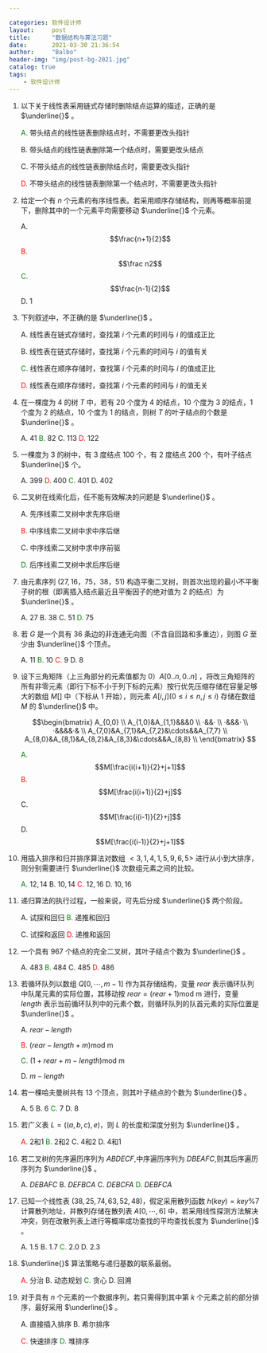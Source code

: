 ```yaml
---

categories: 软件设计师
layout:     post
title:      "数据结构与算法习题"
date:       2021-03-30 21:36:54
author:     "Balbo"
header-img: "img/post-bg-2021.jpg"
catalog: true
tags:
    - 软件设计师
---
```


1. 以下关于线性表采用链式存储时删除结点运算的描述，正确的是 $\underline{}$ 。

   <font color="green">A.</font> 带头结点的线性链表删除结点时，不需要更改头指针

   B. 带头结点的线性链表删除第一个结点时，需要更改头结点

   C. 不带头结点的线性链表删除结点时，需要更改头指针

   <font color="red">D.</font> 不带头结点的线性链表删除第一个结点时，不需要更改头指针

2. 给定一个有 $n$ 个元素的有序线性表。若采用顺序存储结构，则再等概率前提下，删除其中的一个元素平均需要移动 $\underline{}$ 个元素。

   A. $$\frac{n+1}{2}$$	<font color="red">B.</font> $$\frac n2$$	<font color="green">C. </font>$$\frac{n-1}{2}$$	D. $1$

3. 下列叙述中，不正确的是 $\underline{}$ 。

   A. 线性表在链式存储时，查找第 $i$ 个元素的时间与 $i$ 的值成正比

   B. 线性表在链式存储时，查找第 $i$ 个元素的时间与 $i$ 的值有关

   <font color="green">C.</font> 线性表在顺序存储时，查找第 $i$ 个元素的时间与 $i$ 的值成正比

   <font color="red">D.</font> 线性表在顺序存储时，查找第 $i$ 个元素的时间与 $i$ 的值无关

4. 在一棵度为 $4$ 的树 $T$ 中，若有 $20$ 个度为 $4$ 的结点，$10$ 个度为 $3$ 的结点，$1$ 个度为 $2$ 的结点，$10$ 个度为 $1$ 的结点，则树 $T$ 的叶子结点的个数是 $\underline{}$ 。

   A. $41$	<font color="green">B.</font> $82$	C. $113$	<font color="red">D.</font> $122$

5. 一棵度为 $3$ 的树中，有 $3$ 度结点 $100$ 个，有 $2$ 度结点 $200$ 个，有叶子结点 $\underline{}$ 个。

   A. $399$	<font color="red">D.</font> $400$	<font color="green">C.</font> $401$	D. $402$

6. 二叉树在线索化后，任不能有效解决的问题是 $\underline{}$ 。

   A. 先序线索二叉树中求先序后继

   <font color="red">B.</font> 中序线索二叉树中求中序后继

   C. 中序线索二叉树中求中序前驱

   <font color="green">D.</font> 后序线索二叉树中求后序后继

7. 由元素序列 $(27,16，75，38，51)$ 构造平衡二叉树，则首次出现的最小不平衡子树的根（即离插入结点最近且平衡因子的绝对值为 $2$ 的结点）为 $\underline{}$ 。

   A. $27$	B. $38$	C. $51$	<font color="green">D.</font> $75$

8. 若 $G$ 是一个具有 $36$ 条边的非连通无向图（不含自回路和多重边），则图 $G$ 至少由 $\underline{}$ 个顶点。

   A. 11	<font color="green">B.</font> 10	<font color="red">C.</font> 9	D. 8

9. 设下三角矩阵（上三角部分的元素值都为 0）$A[0..n, 0..n]$ ，将改三角矩阵的所有非零元素（即行下标不小于列下标的元素）按行优先压缩存储在容量足够大的数组 $M[]$ 中（下标从 1 开始），则元素 $A[i,j](0\leq i\leq n,j\leq i)$ 存储在数组 $M$ 的 $\underline{}$ 中。

   $$\begin{bmatrix} A_{0,0} \\ A_{1,0}&A_{1,1}&&&0 \\ ·&&· \\ ·&&&· \\ ·&&&&·& \\ A_{7,0}&A_{7,1}&A_{7,2}&\cdots&&A_{7,7} \\ A_{8,0}&A_{8,1}&A_{8,2}&A_{8,3}&\cdots&&A_{8,8} \\ \end{bmatrix} $$

   <font color="green">A.</font> $$M[\frac{i(i+1)}{2}+j+1]$$	 <font color="red">B.</font> $$M[\frac{i(i+1)}{2}+j]$$	C. $$M[\frac{i(i-1)}{2}+j]$$	D. $$M[\frac{i(i-1)}{2}+j+1]$$

10. 用插入排序和归并排序算法对数组 $<3,1,4,1,5,9,6,5>$ 进行从小到大排序，则分别需要进行 $\underline{}$ 次数组元素之间的比较。

    <font color="green">A.</font> $12,14$	B. $10,14$	<font color="red">C.</font> $12,16$	D. $10,16$

11. 递归算法的执行过程，一般来说，可先后分成 $\underline{}$ 两个阶段。

    A. 试探和回归	<font color="green">B.</font> 递推和回归

    C. 试探和返回	<font color="red">D.</font> 递推和返回

12. 一个具有 $967$ 个结点的完全二叉树，其叶子结点个数为 $\underline{}$ 。

    A. 483	<font color="green">B.</font> 484	C. 485	<font color="red">D.</font> 486

13. 若循环队列以数组 $Q[0,\cdots,m-1]$ 作为其存储结构，变量 $rear$ 表示循环队列中队尾元素的实际位置，其移动按 $rear=(rear+1)$mod m 进行，变量 $length$ 表示当前循环队列中的元素个数，则循环队列的队首元素的实际位置是 $\underline{}$ 。

    A. $rear-length$

    <font color="red">B.</font> $(rear-length+m)$mod m

    <font color="green">C.</font> $(1+rear+m-length)$mod m

    D. $m-length$

14. 若一棵哈夫曼树共有 $13$ 个顶点，则其叶子结点的个数为 $\underline{}$ 。

    A. 5	B. 6	<font color="green">C.</font> 7	D. 8

15. 若广义表 $L=((a,b,c),e)$，则 $L$ 的长度和深度分别为 $\underline{}$ 。

    <font color="red">A.</font> 2和1	<font color="green">B.</font> 2和2	C. 4和2	D. 4和1

16. 若二叉树的先序遍历序列为 $ABDECF$,中序遍历序列为 $DBEAFC$,则其后序遍历序列为 $\underline{}$ 。

    A. $DEBAFC$	B. $DEFBCA$	C. $DEBCFA$	<font color="green">D.</font> $DEBFCA$

17. 已知一个线性表 $(38,25,74,63,52,48)$，假定采用散列函数 $h(key)=key$%$7$ 计算散列地址，并散列存储在散列表 $A[0,\cdots,6]$ 中，若采用线性探测方法解决冲突，则在改散列表上进行等概率成功查找的平均查找长度为 $\underline{}$ 。

    A. $1.5$	B. $1.7$	<font color="green">C.</font> $2.0$	D. $2.3$

18. $\underline{}$ 算法策略与递归基数的联系最弱。

    <font color="red">A.</font> 分治	B. 动态规划	<font color="green">C.</font> 贪心	D. 回溯

19. 对于具有 $n$ 个元素的一个数据序列，若只需得到其中第 $k$ 个元素之前的部分排序，最好采用 $\underline{}$ 。

    A. 直接插入排序	B. 希尔排序

    <font color="red">C.</font> 快速排序	<font color="green">D.</font> 堆排序
